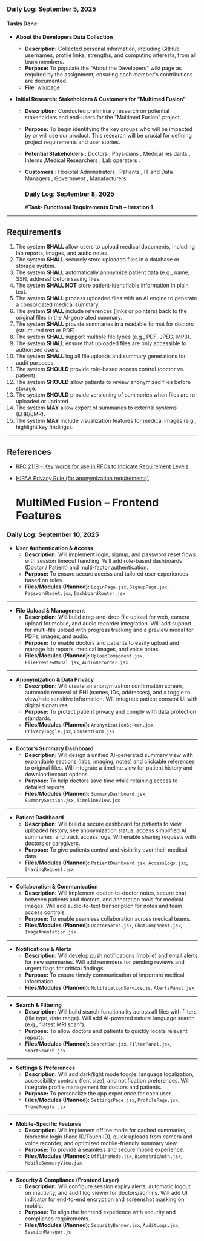 ### **Daily Log: September 5, 2025**

#### **Tasks Done:**

* **About the Developers Data Collection**
    * **Description:** Collected personal information, including GitHub usernames, profile links, strengths, and computing interests, from all team members.
    * **Purpose:** To populate the "About the Developers" wiki page as required by the assignment, ensuring each member's contributions are documented.
    * **File:** [wikipage](https://github.com/vipul0999/MultiMed-Fusion/wiki/About-the-developers)

* **Initial Research: Stakeholders & Customers for "Multimed Fusion"**
    * **Description:** Conducted preliminary research on potential stakeholders and end-users for the "Multimed Fusion" project.
    * **Purpose:** To begin identifying the key groups who will be impacted by or will use our product. This research will be crucial for defining project requirements and user stories.
    * **Potential Stakeholders** : Doctors , Physicians , Medical residants , Interns ,Medical Researchers , Lab operaters .
    * **Customers** : Hosiptal Adminstrators , Patients , IT and Data Managers , Government , Manafacturers.
      

      ### **Daily Log: September 8, 2025**

      #**Task- Functional Requirements Draft – Iteration 1**


---

## Requirements  

1. The system **SHALL** allow users to upload medical documents, including lab reports, images, and audio notes.  
2. The system **SHALL** securely store uploaded files in a database or storage system.  
3. The system **SHALL** automatically anonymize patient data (e.g., name, SSN, address) before saving files.  
4. The system **SHALL NOT** store patient-identifiable information in plain text.  
5. The system **SHALL** process uploaded files with an AI engine to generate a consolidated medical summary.  
6. The system **SHALL** include references (links or pointers) back to the original files in the AI-generated summary.  
7. The system **SHALL** provide summaries in a readable format for doctors (structured text or PDF).  
8. The system **SHALL** support multiple file types (e.g., PDF, JPEG, MP3).  
9. The system **SHALL** ensure that uploaded files are only accessible to authorized users.  
10. The system **SHALL** log all file uploads and summary generations for audit purposes.  
11. The system **SHOULD** provide role-based access control (doctor vs. patient).  
12. The system **SHOULD** allow patients to review anonymized files before storage.  
13. The system **SHOULD** provide versioning of summaries when files are re-uploaded or updated.  
14. The system **MAY** allow export of summaries to external systems (EHR/EMR).  
15. The system **MAY** include visualization features for medical images (e.g., highlight key findings).  

---

## References  

- [RFC 2119 – Key words for use in RFCs to Indicate Requirement Levels](https://www.rfc-editor.org/rfc/rfc2119)   
- [HIPAA Privacy Rule (for anonymization requirements)](https://www.hhs.gov/hipaa/for-professionals/privacy/index.html)



  # MultiMed Fusion – Frontend Features

### **Daily Log: September 10, 2025**



* **User Authentication & Access**
  * **Description:** Will implement login, signup, and password reset flows with session timeout handling. Will add role-based dashboards (Doctor / Patient) and multi-factor authentication.  
  * **Purpose:** To ensure secure access and tailored user experiences based on roles.  
  * **Files/Modules (Planned):** `LoginPage.jsx`, `SignupPage.jsx`, `PasswordReset.jsx`, `DashboardRouter.jsx`

---

* **File Upload & Management**
  * **Description:** Will build drag-and-drop file upload for web, camera upload for mobile, and audio recorder integration. Will add support for multi-file upload with progress tracking and a preview modal for PDFs, images, and audio.  
  * **Purpose:** To enable doctors and patients to easily upload and manage lab reports, medical images, and voice notes.  
  * **Files/Modules (Planned):** `UploadComponent.jsx`, `FilePreviewModal.jsx`, `AudioRecorder.jsx`

---

* **Anonymization & Data Privacy**
  * **Description:** Will create an anonymization confirmation screen, automatic removal of PHI (names, IDs, addresses), and a toggle to view/hide sensitive information. Will integrate patient consent UI with digital signatures.  
  * **Purpose:** To protect patient privacy and comply with data protection standards.  
  * **Files/Modules (Planned):** `AnonymizationScreen.jsx`, `PrivacyToggle.jsx`, `ConsentForm.jsx`

---

* **Doctor’s Summary Dashboard**
  * **Description:** Will design a unified AI-generated summary view with expandable sections (labs, imaging, notes) and clickable references to original files. Will integrate a timeline view for patient history and download/export options.  
  * **Purpose:** To help doctors save time while retaining access to detailed reports.  
  * **Files/Modules (Planned):** `SummaryDashboard.jsx`, `SummarySection.jsx`, `TimelineView.jsx`

---

* **Patient Dashboard**
  * **Description:** Will build a secure dashboard for patients to view uploaded history, see anonymization status, access simplified AI summaries, and track access logs. Will enable sharing requests with doctors or caregivers.  
  * **Purpose:** To give patients control and visibility over their medical data.  
  * **Files/Modules (Planned):** `PatientDashboard.jsx`, `AccessLogs.jsx`, `SharingRequest.jsx`

---

* **Collaboration & Communication**
  * **Description:** Will implement doctor-to-doctor notes, secure chat between patients and doctors, and annotation tools for medical images. Will add audio-to-text transcription for notes and team access controls.  
  * **Purpose:** To enable seamless collaboration across medical teams.  
  * **Files/Modules (Planned):** `DoctorNotes.jsx`, `ChatComponent.jsx`, `ImageAnnotation.jsx`

---

* **Notifications & Alerts**
  * **Description:** Will develop push notifications (mobile) and email alerts for new summaries. Will add reminders for pending reviews and urgent flags for critical findings.  
  * **Purpose:** To ensure timely communication of important medical information.  
  * **Files/Modules (Planned):** `NotificationService.js`, `AlertsPanel.jsx`

---

* **Search & Filtering**
  * **Description:** Will build search functionality across all files with filters (file type, date range). Will add AI-powered natural language search (e.g., “latest MRI scan”).  
  * **Purpose:** To allow doctors and patients to quickly locate relevant reports.  
  * **Files/Modules (Planned):** `SearchBar.jsx`, `FilterPanel.jsx`, `SmartSearch.jsx`

---

* **Settings & Preferences**
  * **Description:** Will add dark/light mode toggle, language localization, accessibility controls (font size), and notification preferences. Will integrate profile management for doctors and patients.  
  * **Purpose:** To personalize the app experience for each user.  
  * **Files/Modules (Planned):** `SettingsPage.jsx`, `ProfilePage.jsx`, `ThemeToggle.jsx`

---

* **Mobile-Specific Features**
  * **Description:** Will implement offline mode for cached summaries, biometric login (Face ID/Touch ID), quick uploads from camera and voice recorder, and optimized mobile-friendly summary view.  
  * **Purpose:** To provide a seamless and secure mobile experience.  
  * **Files/Modules (Planned):** `OfflineMode.jsx`, `BiometricAuth.jsx`, `MobileSummaryView.jsx`

---

* **Security & Compliance (Frontend Layer)**
  * **Description:** Will configure session expiry alerts, automatic logout on inactivity, and audit log viewer for doctors/admins. Will add UI indicator for end-to-end encryption and screenshot masking on mobile.  
  * **Purpose:** To align the frontend experience with security and compliance requirements.  
  * **Files/Modules (Planned):** `SecurityBanner.jsx`, `AuditLogs.jsx`, `SessionManager.js`

